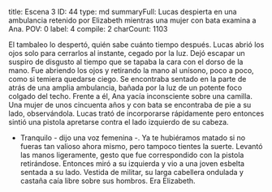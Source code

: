 title:          Escena 3
ID:             44
type:           md
summaryFull:    Lucas despierta en una ambulancia retenido por Elizabeth mientras una mujer con bata examina a Ana.
POV:            0
label:          4
compile:        2
charCount:      1103


El tambaleo lo despertó, quién sabe cuánto tiempo después.
Lucas abrió los ojos solo para cerrarlos al instante, cegado por la luz.
Dejó escapar un suspiro de disgusto al tiempo que se tapaba la cara con el dorso de la mano.
Fue abriendo los ojos y retirando la mano al unísono, poco a poco, como si temiera quedarse ciego.
Se encontraba sentado en la parte de atrás de una amplia ambulancia, bañada por la luz de un potente foco colgado del techo.
Frente a él, Ana yacía inconsciente sobre una camilla. Una mujer de unos cincuenta años y con bata se encontraba de pie a su lado, observándola.
Lucas trató de incorporarse rápidamente pero entonces sintió una pistola apretarse contra el lado izquierdo de su cabeza.
- Tranquilo - dijo una voz femenina -. Ya te hubiéramos matado si no fueras tan valioso ahora mismo, pero tampoco tientes la suerte.
Levantó las manos ligeramente, gesto que fue correspondido con la pistola retirándose. Entonces miró a su izquierda y vio a una joven esbelta sentada a su lado. Vestida de militar, su larga cabellera ondulada y castaña caía libre sobre sus hombros.
Era Elizabeth.